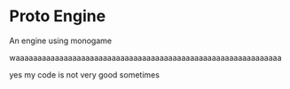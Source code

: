 # Proto Engine
An engine using monogame

waaaaaaaaaaaaaaaaaaaaaaaaaaaaaaaaaaaaaaaaaaaaaaaaaaaaaaaaaaaaa

yes my code is not very good sometimes
